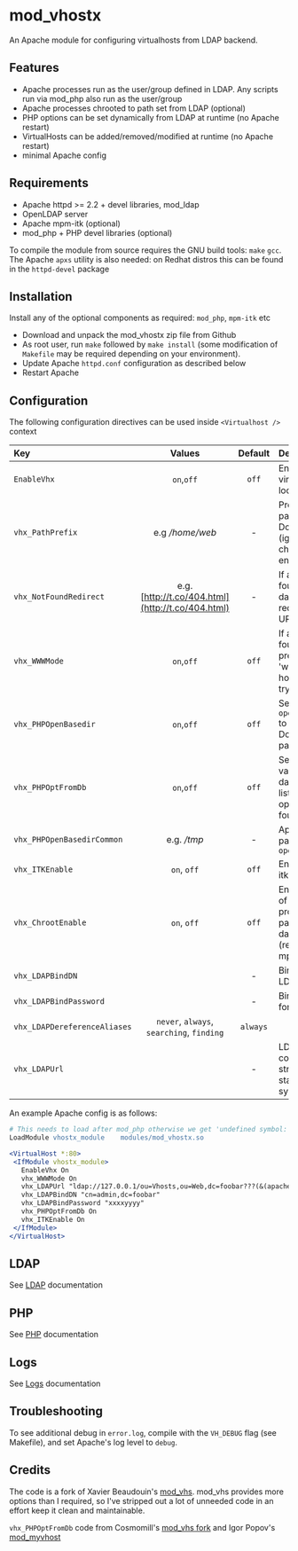 mod_vhostx
==========

An Apache module for configuring virtualhosts from LDAP backend.

Features
--------
* Apache processes run as the user/group defined in LDAP. Any scripts run via mod_php also run as the user/group
* Apache processes chrooted to path set from LDAP (optional)
* PHP options can be set dynamically from LDAP at runtime (no Apache restart)
* VirtualHosts can be added/removed/modified at runtime (no Apache restart)
* minimal Apache config 

Requirements
------------
* Apache httpd >= 2.2 + devel libraries, mod_ldap
* OpenLDAP server
* Apache mpm-itk (optional)
* mod_php + PHP devel libraries (optional)

To compile the module from source requires the GNU build tools: `make` `gcc`. 
The Apache `apxs` utility is also needed: on Redhat distros this can be found in the `httpd-devel` package

Installation
------------
Install any of the optional components as required: `mod_php`, `mpm-itk` etc

* Download and unpack the mod_vhostx zip file from Github
* As root user, run `make` followed by `make install` (some modification of `Makefile` may be required depending on your environment).
* Update Apache `httpd.conf` configuration as described below
* Restart Apache


Configuration
-------------
The following configuration directives can be used inside `<Virtualhost />` context

Key | Values | Default | Description
:--- | :---: | :---: | :---
`EnableVhx`     | `on`,`off` | `off`   | Enable virtualhost lookups
`vhx_PathPrefix`| e.g _/home/web_     | - | Prepend this path to DocumentRoot (ignored when chroot enabled)
`vhx_NotFoundRedirect` | e.g. [http://t.co/404.html](http://t.co/404.html) | - | If a host is not found in the database redirect to this URL
`vhx_WWWMode` | `on`,`off` | `off` | If a host is not found, prepend 'www.' to the hostname and try again
`vhx_PHPOpenBasedir` | `on`,`off` | `off` | Set PHP `open_basedir` to include DocumentRoot path
`vhx_PHPOptFromDb` | `on`,`off` | `off` | Set PHP `ini` values from database. A list of valid options can be found [here](http://www.php.net/manual/en/ini.list.php)
`vhx_PHPOpenBasedirCommon` | e.g. _/tmp_ | - | Append this path to `open_basedir`
`vhx_ITKEnable` | `on`, `off` | `off` | Enable mpm-itk support 
`vhx_ChrootEnable` | `on`, `off` | `off` | Enable chroot of Apache process using path from database (requires mpm-itk)
`vhx_LDAPBindDN` |  | - | Bind DN for LDAP user
`vhx_LDAPBindPassword` |  | - | Bind Password for LDAP user
`vhx_LDAPDereferenceAliases` | `never`, `always`, `searching`, `finding` | `always` | 
`vhx_LDAPUrl` |  | - | LDAP Server connection string. Uses standard URL syntax

An example Apache config is as follows:

```apache
# This needs to load after mod_php otherwise we get 'undefined symbol: zend_alter_ini_entry' 
LoadModule vhostx_module    modules/mod_vhostx.so

<VirtualHost *:80>
 <IfModule vhostx_module>
   EnableVhx On
   vhx_WWWMode On
   vhx_LDAPUrl "ldap://127.0.0.1/ou=Vhosts,ou=Web,dc=foobar???(&(apacheVhostEnabled=yes)(objectClass=vhostx))"
   vhx_LDAPBindDN "cn=admin,dc=foobar"
   vhx_LDAPBindPassword "xxxxyyyy"
   vhx_PHPOptFromDb On
   vhx_ITKEnable On
 </IfModule>
</VirtualHost>
```


 
LDAP
----
See [LDAP](https://github.com/porjo/mod_vhostx/blob/master/LDAP.md) documentation

PHP
----
See [PHP](https://github.com/porjo/mod_vhostx/blob/master/PHP.md) documentation

Logs
----
See [Logs](https://github.com/porjo/mod_vhostx/blob/master/LOGS.md) documentation

Troubleshooting
---------------
To see additional debug in `error.log`, compile with the `VH_DEBUG` flag (see Makefile), and set Apache's log level to `debug`.

Credits
--------
The code is a fork of Xavier Beaudouin's [mod_vhs](http://openvisp.fr/doku/doku.php?id=mod_vhs:intro). mod_vhs provides more options than I required, so I've stripped out a lot of unneeded code in an effort keep it clean and maintainable.

`vhx_PHPOptFromDb` code from Cosmomill's [mod_vhs fork](https://bitbucket.org/cosmomill/mod_vhs) and Igor Popov's [mod_myvhost](http://code.google.com/p/mod-myvhost/)
